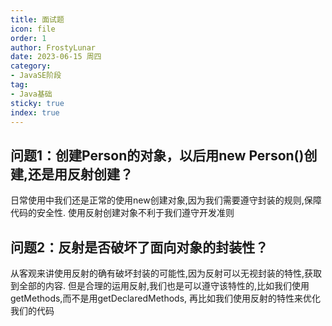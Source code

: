 ```yaml
---
title: 面试题
icon: file
order: 1
author: FrostyLunar
date: 2023-06-15 周四
category:
- JavaSE阶段
tag:
- Java基础
sticky: true
index: true
---
```




## 问题1：创建Person的对象，以后用new Person()创建,还是用反射创建？

日常使用中我们还是正常的使用new创建对象,因为我们需要遵守封装的规则,保障代码的安全性. 使用反射创建对象不利于我们遵守开发准则

## 问题2：反射是否破坏了面向对象的封装性？

从客观来讲使用反射的确有破坏封装的可能性,因为反射可以无视封装的特性,获取到全部的内容. 但是合理的运用反射,我们也是可以遵守该特性的,比如我们使用getMethods,而不是用getDeclaredMethods, 再比如我们使用反射的特性来优化我们的代码
